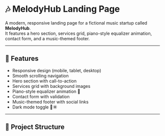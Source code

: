 # 🎶 MelodyHub Landing Page

A modern, responsive landing page for a fictional music startup called **MelodyHub**.  
It features a hero section, services grid, piano-style equalizer animation, contact form, and a music-themed footer.

---

## 🚀 Features
- Responsive design (mobile, tablet, desktop)
- Smooth scrolling navigation
- Hero section with call-to-action
- Services grid with background images
- Piano-style equalizer animation 🎹
- Contact form with validation
- Music-themed footer with social links
- Dark mode toggle 🌙☀️

---

## 📂 Project Structure
